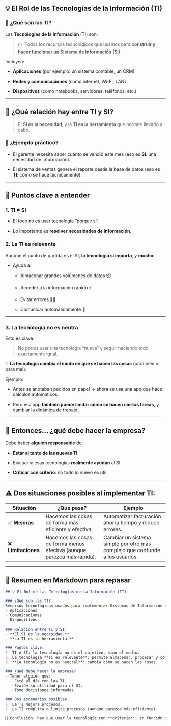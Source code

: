 ## 💡 El Rol de las Tecnologías de la Información (TI)

### 🤖 ¿Qué son las TI?

Las **Tecnologías de la Información** (TI) son:

> 👉 Todos los recursos tecnológicos que usamos para **construir y hacer funcionar un Sistema de Información (SI)**.

Incluyen:

- **Aplicaciones** (por ejemplo: un sistema contable, un CRM)
    
- **Redes y comunicaciones** (como internet, Wi-Fi, LAN)
    
- **Dispositivos** (como notebooks, servidores, teléfonos, etc.)
    

---

## 🔗 ¿Qué relación hay entre TI y SI?

> El **SI es la necesidad**, y la **TI es la herramienta** que permite llevarlo a cabo.

### 🧠 ¿Ejemplo práctico?

- El gerente necesita saber cuánto se vendió este mes (eso es **SI**: una necesidad de información).
    
- El sistema de ventas genera el reporte desde la base de datos (eso es **TI**: cómo se hace técnicamente).
    

---

## 📌 Puntos clave a entender

### 1. **TI ≠ SI**

- El foco no es usar tecnología “porque sí”.
    
- Lo importante es **resolver necesidades de información**.
    

### 2. **La TI es relevante**

Aunque el punto de partida es el SI, **la tecnología sí importa**, y **mucho**:

- Ayuda a:
    
    - Almacenar grandes volúmenes de datos 📦
        
    - Acceder a la información rápido ⚡
        
    - Evitar errores 🙅‍♂️
        
    - Comunicar automáticamente 📡
        

---

### 3. **La tecnología no es neutra**

Esto es clave:

> No podés usar una tecnología “nueva” y seguir haciendo todo exactamente igual.

💡 **La tecnología cambia el modo en que se hacen las cosas** (para bien o para mal).

Ejemplo:

- Antes se anotaban pedidos en papel → ahora se usa una app que hace cálculos automáticos.
    
- Pero esa app **también puede limitar cómo se hacen ciertas tareas**, y cambiar la dinámica de trabajo.
    

---

## 🧠 Entonces... ¿qué debe hacer la empresa?

Debe haber **alguien responsable** de:

- **Estar al tanto de las nuevas TI**
    
- Evaluar si esas tecnologías **realmente ayudan** al SI
    
- **Criticar con criterio**: no todo lo nuevo es útil.
    

---

## ⚠️ Dos situaciones posibles al implementar TI:

|Situación|¿Qué pasa?|Ejemplo|
|---|---|---|
|✅ **Mejoras**|Hacemos las cosas de forma más eficiente y efectiva.|Automatizar facturación ahorra tiempo y reduce errores.|
|❌ **Limitaciones**|Hacemos las cosas de forma menos efectiva (aunque parezca más rápida).|Cambiar un sistema simple por otro más complejo que confunde a los usuarios.|

---

## 📝 Resumen en Markdown para repasar

```markdown
## 💡 El Rol de las Tecnologías de la Información (TI)

### ¿Qué son las TI?
Recursos tecnológicos usados para implementar Sistemas de Información (SI):
- Aplicaciones
- Comunicaciones
- Dispositivos

### Relación entre TI y SI:
- **El SI es la necesidad.**
- **La TI es la herramienta.**

### Puntos clave:
1. TI ≠ SI: la tecnología no es el objetivo, sino el medio.
2. La tecnología **sí es relevante**: permite almacenar, procesar y comunicar datos de manera eficiente.
3. **La tecnología no es neutral**: cambia cómo se hacen las cosas.

### ¿Qué debe hacer la empresa?
- Tener alguien que:
  - Esté al día con las TI.
  - Evalúe su utilidad para el SI.
  - Tome decisiones informadas.

### Dos escenarios posibles:
1. La TI mejora procesos.
2. La TI complica o limita procesos (aunque parezca más eficiente).

📌 Conclusión: hay que usar la tecnología con **criterio**, en función de las necesidades reales del Sistema de Información.
```

